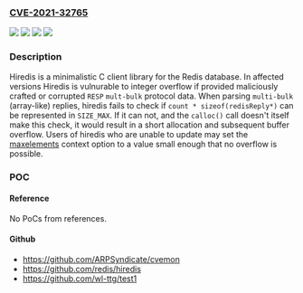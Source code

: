 ### [CVE-2021-32765](https://cve.mitre.org/cgi-bin/cvename.cgi?name=CVE-2021-32765)
![](https://img.shields.io/static/v1?label=Product&message=hiredis&color=blue)
![](https://img.shields.io/static/v1?label=Version&message=n%2Fa&color=blue)
![](https://img.shields.io/static/v1?label=Vulnerability&message=CWE-190%3A%20Integer%20Overflow%20or%20Wraparound&color=brighgreen)
![](https://img.shields.io/static/v1?label=Vulnerability&message=CWE-680%3A%20Integer%20Overflow%20to%20Buffer%20Overflow&color=brighgreen)

### Description

Hiredis is a minimalistic C client library for the Redis database. In affected versions Hiredis is vulnurable to integer overflow if provided maliciously crafted or corrupted `RESP` `mult-bulk` protocol data. When parsing `multi-bulk` (array-like) replies, hiredis fails to check if `count * sizeof(redisReply*)` can be represented in `SIZE_MAX`. If it can not, and the `calloc()` call doesn't itself make this check, it would result in a short allocation and subsequent buffer overflow. Users of hiredis who are unable to update may set the [maxelements](https://github.com/redis/hiredis#reader-max-array-elements) context option to a value small enough that no overflow is possible.

### POC

#### Reference
No PoCs from references.

#### Github
- https://github.com/ARPSyndicate/cvemon
- https://github.com/redis/hiredis
- https://github.com/wl-ttg/test1

